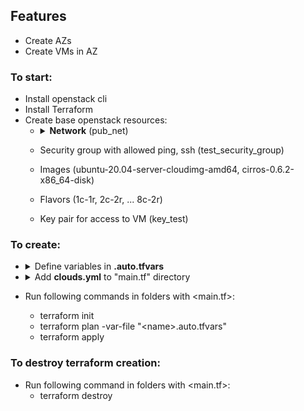 ## Features
- Create AZs
- Create VMs in AZ
### To start:
- Install openstack cli
- Install Terraform
- Create base openstack resources:
  - <details>
    <summary><b>Network</b> (pub_net)</summary>

    1. Define <b>CIDR</b> and <b>GATEWAY</b> (for itkey stands):

           CIDR=$(ip r|grep "dev external proto kernel scope"| awk '{print $1}');
           last_digit=$(echo $CIDR | sed --regexp-extended 's/([0-9]+\.[0-9]+\.[0-9]+\.)|(\/[0-9]+)//g');
           left_side=$(echo $CIDR | sed --regexp-extended 's/([0-9]+\/[0-9]+)//g');
           GATEWAY=$left_side$(expr $last_digit + 1);
           echo "CIDR: $CIDR, GATEWAY: $GATEWAY"
    2. Define `--allocation-pool start=<start_IP> ,end=<end_IP>` from table for `/27`  mask:
   Network address Usable IP addresses  Broadcast address:
           
           .0    .1-.30    .31
           .32   .33-.62   .63
           .64   .65-.94   .95
           .96   .97-.126  .127
           .128  .129-.158 .159
           .160  .161-.190 .191
           .192  .193-.222 .223
           .224  .225-.254 .255
           
            Example:

            if CIDR 10.224.130.0/27
            allocation_start = "10.224.130.10"
            allocation_end   = "10.224.128.30"
    3. Create network and subnet:
     
           openstack network create --external --share --provider-network-type flat --provider-physical-network physnet1 pub_net;
           openstack subnet create --subnet-range $CIDR --network pub_net --dhcp --gateway $GATEWAY --allocation-pool start=<start>,end=<end> pub_subnet

    </details>
  - Security group with allowed ping, ssh (test_security_group)
  - Images (ubuntu-20.04-server-cloudimg-amd64, cirros-0.6.2-x86_64-disk)
  - Flavors (1c-1r, 2c-2r, ... 8c-2r)
  - Key pair for access to VM (key_test)

### To create:
- <details>
  <summary>Define variables in <b><name>.auto.tfvars</b></summary>
  
      cat <<-EOF > ~/test_scripts_keystack/terraform/examples/example_1/foo.auto.tfvars
      # VMs
      VMs = {
          TEST_DRS = {
              image_name      = "ubuntu-20.04-server-cloudimg-amd64"
              flavor_name     = "2c-2r"
              vm_qty          = 3
              az_hint         = "az_1:ebochkov-ks-sber-comp-01"
          }
      }
    
      # AZs
      AZs = {
          aggr_1 = {
              az_name = "az_1"
              hosts_list = [
                  "ebochkov-ks-sber-comp-01",
                  "ebochkov-ks-sber-comp-02",
              ]
          }
          aggr_2 = {
              az_name    = "az_2"
              hosts_list = [
                  "ebochkov-ks-sber-comp-03",
                  "ebochkov-ks-sber-comp-04",
              ]
          }
      }
      EOF
  </details>
- <details>
  <summary>Add <b>clouds.yml</b> to "main.tf" directory</summary>
      
      clouds:
          openstack:
              auth:
              auth_url: https://<VIP>:5000
              username: "admin"
              project_id: <project_id>
              project_name: "admin"
              user_domain_name: "Default"
              password: <password>
              region_name: "<region_name>"
              interface: "public"
              identity_api_version: 3
  </details>
- Run following commands in folders with <main.tf>:
  - terraform init
  - terraform plan -var-file "\<name>.auto.tfvars"
  - terraform apply

### To destroy terraform creation:
- Run following command in folders with <main.tf>:
  - terraform destroy